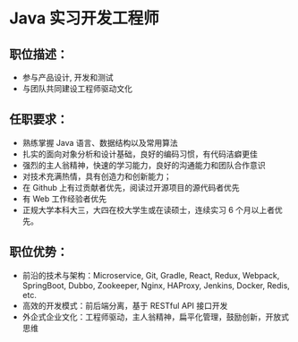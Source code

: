 # Java 实习开发工程师

## 职位描述：
- 参与产品设计, 开发和测试
- 与团队共同建设工程师驱动文化

## 任职要求：
- 熟练掌握 Java 语言、数据结构以及常用算法
- 扎实的面向对象分析和设计基础，良好的编码习惯，有代码洁癖更佳
- 强烈的主人翁精神，快速的学习能力，良好的沟通能力和团队合作意识
- 对技术充满热情，具有创造力和创新能力；
- 在 Github 上有过贡献者优先，阅读过开源项目的源代码者优先
- 有 Web 工作经验者优先
- 正规大学本科大三，大四在校大学生或在读硕士，连续实习 6 个月以上者优先。

## 职位优势：
- 前沿的技术与架构：Microservice, Git, Gradle, React, Redux, Webpack, SpringBoot, Dubbo, Zookeeper, Nginx, HAProxy, Jenkins, Docker, Redis, etc.
- 高效的开发模式：前后端分离，基于 RESTful API 接口开发
- 外企式企业文化：工程师驱动，主人翁精神，扁平化管理，鼓励创新，开放式思维
